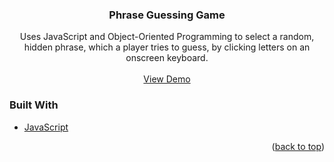 <div id="top"></div>

<h3 align="center">Phrase Guessing Game</h3>

  <p align="center">
Uses JavaScript and Object-Oriented Programming to select a random, hidden phrase, which a player tries to guess, by clicking letters on an onscreen keyboard.
    <br />
    <br />
    <a href="http://localhost:3000/Word-Guessing-Game/index.html">View Demo</a>
  </p>
</div>

### Built With

* [JavaScript](https://www.javascript.com/)

<p align="right">(<a href="#top">back to top</a>)</p>
